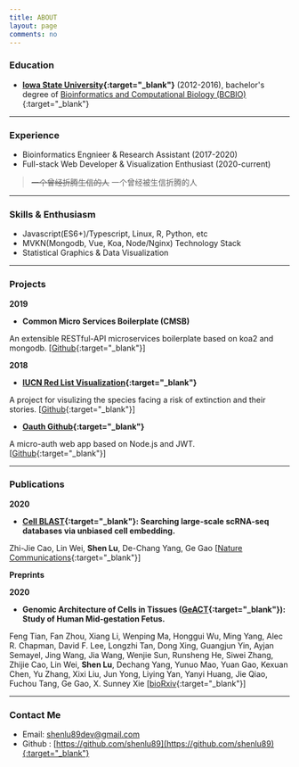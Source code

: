 ```yaml
---
title: ABOUT
layout: page
comments: no
---
```


### Education

- **[Iowa State University](https://www.iastate.edu/){:target="_blank"}** (2012-2016), bachelor's degree of [Bioinformatics and Computational Biology (BCBIO)](https://catalog.iastate.edu/azcourses/bcbio/){:target="_blank"}

----
### Experience

- Bioinformatics Engnieer & Research Assistant (2017-2020) 
- Full-stack Web Developer & Visualization Enthusiast (2020-current)

><del>一个曾经折腾生信的人</del> 一个曾经被生信折腾的人

----

### Skills & Enthusiasm

- Javascript(ES6+)/Typescript, Linux, R, Python, etc
- MVKN(Mongodb, Vue, Koa, Node/Nginx) Technology Stack
- Statistical Graphics & Data Visualization

----

### Projects

**2019**

- **Common Micro Services Boilerplate (CMSB)**

An extensible RESTful-API microservices boilerplate based on koa2 and mongodb. [[Github](https://github.com/shenlu89/common-micro-services-boilerplate){:target="_blank"}] 

**2018**

- **[IUCN Red List Visualization](https://shenlu89.github.io/iucn-red-list-visualization/){:target="_blank"}**

A project for visulizing the species facing a risk of extinction and their stories. [[Github](https://github.com/shenlu89/iucn-red-list-visualization){:target="_blank"}]

- **[Oauth Github](https://infinite-bayou-58459.herokuapp.com){:target="_blank"}**

A micro-auth web app based on Node.js and JWT. [[Github](https://github.com/shenlu89/oauth-github){:target="_blank"}]

----

### Publications

**2020**

- **[Cell BLAST](https://cblast.gao-lab.org){:target="_blank"}: Searching large-scale scRNA-seq databases via unbiased cell embedding.** 

Zhi-Jie Cao, Lin Wei, **Shen Lu**, De-Chang Yang, Ge Gao [[Nature Communications](https://doi.org/10.1038/s41467-020-17281-7){:target="_blank"}]

**Preprints**

**2020**

- **Genomic Architecture of Cells in Tissues ([GeACT](http://geact.gao-lab.org){:target="_blank"}): Study of Human Mid-gestation Fetus.** 

Feng Tian, Fan Zhou, Xiang Li, Wenping Ma, Honggui Wu, Ming Yang, Alec R. Chapman, David F. Lee, Longzhi Tan, Dong Xing, Guangjun Yin, Ayjan Semayel, Jing Wang, Jia Wang, Wenjie Sun, Runsheng He, Siwei Zhang, Zhijie Cao, Lin Wei, **Shen Lu**, Dechang Yang, Yunuo Mao, Yuan Gao, Kexuan Chen, Yu Zhang, Xixi Liu, Jun Yong, Liying Yan, Yanyi Huang, Jie Qiao, Fuchou Tang, Ge Gao, X. Sunney Xie [[bioRxiv](https://www.biorxiv.org/content/10.1101/2020.04.12.038000v1){:target="_blank"}]

----

### Contact Me

- Email: [shenlu89dev@gmail.com](mailto:shenlu89dev@gmail.com)
- Github : [https://github.com/shenlu89](https://github.com/shenlu89){:target="_blank"}